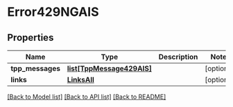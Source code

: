 # Error429NGAIS

## Properties
Name | Type | Description | Notes
------------ | ------------- | ------------- | -------------
**tpp_messages** | [**list[TppMessage429AIS]**](TppMessage429AIS.md) |  | [optional] 
**links** | [**LinksAll**](LinksAll.md) |  | [optional] 

[[Back to Model list]](../README.md#documentation-for-models) [[Back to API list]](../README.md#documentation-for-api-endpoints) [[Back to README]](../README.md)

